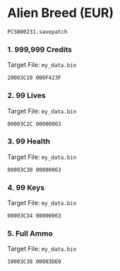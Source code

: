 #  Alien Breed (EUR)

`PCSB00231.savepatch`

### 1. 999,999 Credits

Target File: `my_data.bin`

```
20003C10 000F423F
```

### 2. 99 Lives

Target File: `my_data.bin`

```
00003C2C 00000063
```

### 3. 99 Health

Target File: `my_data.bin`

```
00003C30 00000063
```

### 4. 99 Keys

Target File: `my_data.bin`

```
00003C34 00000063
```

### 5. Full Ammo

Target File: `my_data.bin`

```
10003C38 00003DE0
```

